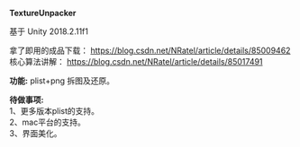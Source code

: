**TextureUnpacker**  

基于 Unity 2018.2.11f1  

拿了即用的成品下载： https://blog.csdn.net/NRatel/article/details/85009462  
核心算法讲解： https://blog.csdn.net/NRatel/article/details/85017491

**功能:** plist+png 拆图及还原。

**待做事项:**  
1、更多版本plist的支持。  
2、mac平台的支持。  
3、界面美化。  

